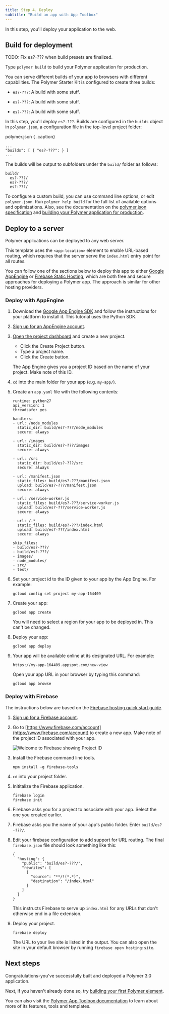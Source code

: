 ```yaml
---
title: Step 4. Deploy
subtitle: "Build an app with App Toolbox"
---
```


<!-- toc -->

In this step, you'll deploy your application to the web.

## Build for deployment

TODO: Fix es?-??? when build presets are finalized.

Type `polymer build` to build your Polymer application for production. 

You can serve different builds of your app to browsers with different capabilities. The Polymer Starter Kit is configured to create three builds:

* `es?-???`: A build with some stuff. 

* `es?-???`: A build with some stuff. 

* `es?-???`: A build with some stuff. 

In this step, you'll deploy `es?-???`. Builds are configured in the `builds` object in `polymer.json`, a configuration file in the top-level project folder:

polymer.json { .caption}

```
...
"builds": [ { "es?-???": } ]
...
```

The builds will be output to subfolders under the `build/` folder as follows:

    build/
      es?-???/
      es?-???/
      es?-???/

To configure a custom build, you can use command line options, or edit `polymer.json`. Run `polymer help build` for the full list of available options and optimizations. Also, see the documentation on the [polymer.json specification](/{{{polymer_version_dir}}}/docs/tools/polymer-json) and [building your Polymer application for production](/{{{polymer_version_dir}}}/toolbox/build-for-production).

## Deploy to a server

Polymer applications can be deployed to any web server.

This template uses the `<app-location>` element to enable URL-based routing,
which requires that the server serve the `index.html` entry point for all
routes.

You can follow one of the sections below to deploy this app to either
[Google AppEngine](https://cloud.google.com/appengine) or [Firebase
Static Hosting](https://www.firebase.com/docs/hosting/), which are both free and
secure approaches for deploying a Polymer app. The approach
is similar for other hosting providers.

### Deploy with AppEngine

1.  Download the [Google App Engine SDK](https://cloud.google.com/appengine/downloads)
and follow the instructions for your platform to install it. This tutorial uses the Python SDK.

1.  [Sign up for an AppEngine account](https://cloud.google.com/appengine).

1.  [Open the project dashboard](https://console.cloud.google.com/iam-admin/projects)
and create a new project.

    * Click the Create Project button.
    * Type a project name.
    * Click the Create button.
    
    The App Engine gives you a project ID based on the name of your project.
    Make note of this ID.

1.  `cd` into the main folder for your app (e.g. `my-app/`).

1. Create an `app.yaml` file with the following contents:

    ```
    runtime: python27
    api_version: 1
    threadsafe: yes

    handlers:
    - url: /node_modules
      static_dir: build/es?-???/node_modules
      secure: always

    - url: /images
      static_dir: build/es?-???/images
      secure: always

    - url: /src
      static_dir: build/es?-???/src
      secure: always

    - url: /manifest.json
      static_files: build/es?-???/manifest.json
      upload: build/es?-???/manifest.json
      secure: always

    - url: /service-worker.js
      static_files: build/es?-???/service-worker.js
      upload: build/es?-???/service-worker.js
      secure: always

    - url: /.*
      static_files: build/es?-???/index.html
      upload: build/es?-???/index.html
      secure: always

    skip_files:
    - build/es?-???/
    - build/es?-???/
    - images/
    - node_modules/
    - src/
    - test/
    ```

1. Set your project id to the ID given to your app by the App Engine. For example:
   
       gcloud config set project my-app-164409

1. Create your app:
   
       gcloud app create
     
   You will need to select a region for your app to be deployed in. This can't be changed.

1. Deploy your app:
   
       gcloud app deploy

1. Your app will be available online at its designated URL. For example:
   
       https://my-app-164409.appspot.com/new-view
   
   Open your app URL in your browser by typing this command:
   
       gcloud app browse

### Deploy with Firebase

The instructions below are based on the [Firebase hosting quick start
guide](https://www.firebase.com/docs/hosting/quickstart.html).

1.  [Sign up for a Firebase account](https://www.firebase.com/signup/).

1.  Go to [https://www.firebase.com/account](https://www.firebase.com/account) to create a new app. Make note of the project ID associated with your app.

    ![Welcome to Firebase showing Project ID](/images/2.0/toolbox/welcome-firebase.png)

1.  Install the Firebase command line tools.

        npm install -g firebase-tools

1.  `cd` into your project folder.

1.  Inititalize the Firebase application.

        firebase login
        firebase init

1.  Firebase asks you for a project to associate with your app. Select the one you created earlier.

1.  Firebase asks you the name of your app's public folder. Enter `build/es?-???/`.

1.  Edit your firebase configuration to add support for URL routing. The final
    `firebase.json` file should look something like this:
	
    ```
    {
      "hosting": {
        "public": "build/es?-???/",
        "rewrites": [
          {
            "source": "**/!(*.*)",
            "destination": "/index.html"
          }
        ]
      }
    }
    ```	

    This instructs Firebase to serve up `index.html` for any URLs that don't
    otherwise end in a file extension.

1. Deploy your project.
   
       firebase deploy
   
   The URL to your live site is listed in the output. You can also open
   the site in your default browser by running `firebase open hosting:site`.

## Next steps

Congratulations-you've successfully built and deployed a Polymer 3.0 application.

Next, if you haven't already done so, try [building your first Polymer element](/{{{polymer_version_dir}}}/start/first-element/intro). 

You can also visit the [Polymer App Toolbox documentation](/{{{polymer_version_dir}}}/toolbox/) to learn about more of its features, tools and templates.
